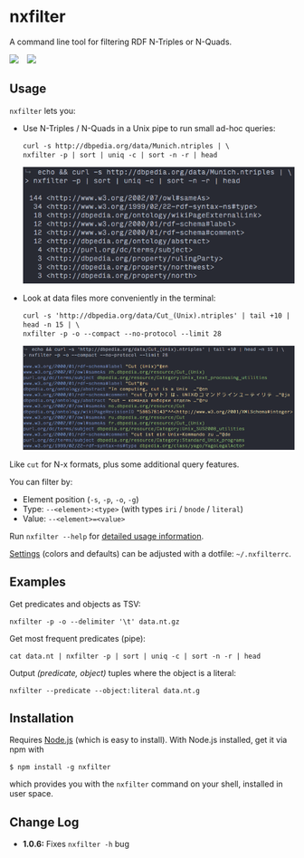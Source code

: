 # nxfilter


A command line tool for filtering RDF N-Triples or N-Quads.

[![](https://badge.fury.io/js/nxfilter.svg)](https://www.npmjs.com/package/nxfilter) &ensp; [![](https://travis-ci.org/j13z/nxfilter.svg?branch=master)](https://travis-ci.org/j13z/nxfilter/builds)



## Usage

`nxfilter` lets you:

- Use N-Triples / N-Quads in a Unix pipe to run small ad-hoc queries:

    ```shell
    curl -s http://dbpedia.org/data/Munich.ntriples | \
    nxfilter -p | sort | uniq -c | sort -n -r | head
    ```

    ![screenshot](doc/screenshots/query1.png)

- Look at data files more conveniently in the terminal:

    ```shell
    curl -s 'http://dbpedia.org/data/Cut_(Unix).ntriples' | tail +10 | head -n 15 | \
    nxfilter -p -o --compact --no-protocol --limit 28
    ```

    ![screenshot](doc/screenshots/colors.png)

Like `cut` for N-x formats, plus some additional query features.

You can filter by:

- Element position (`-s`, `-p`, `-o`, `-g`)
- Type: `--<element>:<type>` (with types `iri` / `bnode` / `literal`)
- Value: `--<element>=<value>`

Run `nxfilter --help` for [detailed usage information](doc/cli/usage.txt).

[Settings](bin/defaults.json) (colors and defaults) can be adjusted with a dotfile: `~/.nxfilterrc`.



## Examples

Get predicates and objects as TSV:

    nxfilter -p -o --delimiter '\t' data.nt.gz

Get most frequent predicates (pipe):

    cat data.nt | nxfilter -p | sort | uniq -c | sort -n -r | head

Output _(predicate, object)_ tuples where the object is a literal:

    nxfilter --predicate --object:literal data.nt.g



## Installation

Requires [Node.js](http://nodejs.org/) (which is easy to install). With Node.js installed, get it via npm with

    $ npm install -g nxfilter

which provides you with the `nxfilter` command on your shell, installed in user space.


## Change Log

- **1.0.6:** Fixes `nxfilter -h` bug
